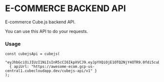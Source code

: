 # E-COMMERCE BACKEND API

E-commerce Cube.js backend API.

You can use this API to do your requests.

### Usage
```
const cubejsApi = cubejs(
  "eyJhbGciOiJIUzI1NiIsInR5cCI6IkpXVCJ9.eyJpYXQiOjE1OTQ2NjY4OTR9.0fdi5cuDZ2t3OSrPOMoc3B1_pwhnWj4ZmM3FHEX7Aus",
  { apiUrl: "https://awesome-ecom.gcp-us-central1.cubecloudapp.dev/cubejs-api/v1" }
);
```


